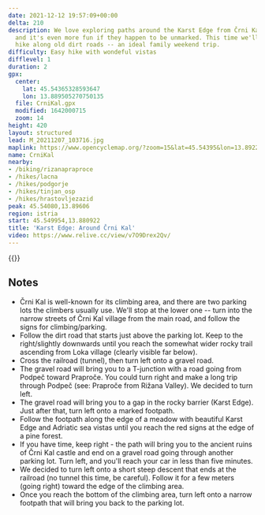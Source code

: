 ```yaml
---
date: 2021-12-12 19:57:09+00:00
delta: 210
description: We love exploring paths around the Karst Edge from Črni Kal to Zazid,
  and it's even more fun if they happen to be unmarked. This time we'll do an easy
  hike along old dirt roads -- an ideal family weekend trip.
difficulty: Easy hike with wondeful vistas
difflevel: 1
duration: 2
gpx:
  center:
    lat: 45.54365328593647
    lon: 13.889505270750135
  file: CrniKal.gpx
  modified: 1642000715
  zoom: 14
height: 420
layout: structured
lead: M_20211207_103716.jpg
maplink: https://www.opencyclemap.org/?zoom=15&lat=45.54395&lon=13.89226&layers=B0000
name: CrniKal
nearby:
- /biking/rizanapraproce
- /hikes/lacna
- /hikes/podgorje
- /hikes/tinjan_osp
- /hikes/hrastovljezazid
peak: 45.54080,13.89606
region: istria
start: 45.549954,13.880922
title: 'Karst Edge: Around Črni Kal'
video: https://www.relive.cc/view/v7O9Drex2Qv/
---
```

{{<hike-details description="yes">}}

## Notes

* Črni Kal is well-known for its climbing area, and there are two parking lots the climbers usually use. We'll stop at the lower one -- turn into the narrow streets of Črni Kal village from the main road, and follow the signs for climbing/parking.
* Follow the dirt road that starts just above the parking lot. Keep to the right/slightly downwards until you reach the somewhat wider rocky trail ascending from Loka village (clearly visible far below).
* Cross the railroad (tunnel), then turn left onto a gravel road.
* The gravel road will bring you to a T-junction with a road going from Podpeč toward Praproče. You could turn right and make a long trip through Podpeč (see: Praproče from Rižana Valley). We decided to turn left.
* The gravel road will bring you to a gap in the rocky barrier (Karst Edge). Just after that, turn left onto a marked footpath.
* Follow the footpath along the edge of a meadow with beautiful Karst Edge and Adriatic sea vistas until you reach the red signs at the edge of a pine forest.
* If you have time, keep right - the path will bring you to the ancient ruins of Črni Kal castle and end on a gravel road going through another parking lot. Turn left, and you'll reach your car in less than five minutes.
* We decided to turn left onto a short steep descent that ends at the railroad (no tunnel this time, be careful). Follow it for a few meters (going right) toward the edge of the climbing area.
* Once you reach the bottom of the climbing area, turn left onto a narrow footpath that will bring you back to the parking lot.
